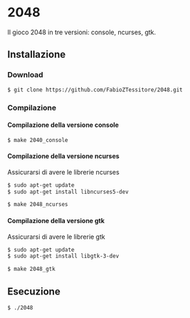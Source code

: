 # 2048

Il gioco 2048 in tre versioni: console, ncurses, gtk.

## Installazione

### Download
```bash
$ git clone https://github.com/FabioZTessitore/2048.git
```

### Compilazione

#### Compilazione della versione console
```bash
$ make 2040_console
```

#### Compilazione della versione ncurses
Assicurarsi di avere le librerie ncurses
```bash
$ sudo apt-get update
$ sudo apt-get install libncurses5-dev
```
```bash
$ make 2048_ncurses
```

#### Compilazione della versione gtk
Assicurarsi di avere le librerie gtk
```bash
$ sudo apt-get update
$ sudo apt-get install libgtk-3-dev
```
```bash
$ make 2048_gtk
```

## Esecuzione
```bash
$ ./2048
```

